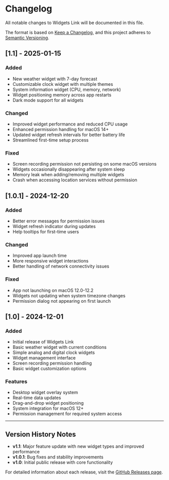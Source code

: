 # Changelog

All notable changes to Widgets Link will be documented in this file.

The format is based on [Keep a Changelog](https://keepachangelog.com/en/1.0.0/),
and this project adheres to [Semantic Versioning](https://semver.org/spec/v2.0.0.html).

## [1.1] - 2025-01-15

### Added
- New weather widget with 7-day forecast
- Customizable clock widget with multiple themes
- System information widget (CPU, memory, network)
- Widget positioning memory across app restarts
- Dark mode support for all widgets

### Changed
- Improved widget performance and reduced CPU usage
- Enhanced permission handling for macOS 14+
- Updated widget refresh intervals for better battery life
- Streamlined first-time setup process

### Fixed
- Screen recording permission not persisting on some macOS versions
- Widgets occasionally disappearing after system sleep
- Memory leak when adding/removing multiple widgets
- Crash when accessing location services without permission

## [1.0.1] - 2024-12-20

### Added
- Better error messages for permission issues
- Widget refresh indicator during updates
- Help tooltips for first-time users

### Changed
- Improved app launch time
- More responsive widget interactions
- Better handling of network connectivity issues

### Fixed
- App not launching on macOS 12.0-12.2
- Widgets not updating when system timezone changes
- Permission dialog not appearing on first launch

## [1.0] - 2024-12-01

### Added
- Initial release of Widgets Link
- Basic weather widget with current conditions
- Simple analog and digital clock widgets
- Widget management interface
- Screen recording permission handling
- Basic widget customization options

### Features
- Desktop widget overlay system
- Real-time data updates
- Drag-and-drop widget positioning
- System integration for macOS 12+
- Permission management for required system access

---

## Version History Notes

- **v1.1**: Major feature update with new widget types and improved performance
- **v1.0.1**: Bug fixes and stability improvements
- **v1.0**: Initial public release with core functionality

For detailed information about each release, visit the [GitHub Releases page](https://github.com/yourusername/Widgets-Link-Stream/releases). 